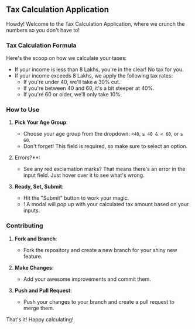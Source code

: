 ## Tax Calculation Application

Howdy! Welcome to the Tax Calculation Application, where we crunch the numbers so you don't have to!

### Tax Calculation Formula

Here's the scoop on how we calculate your taxes:

- If your income is less than 8 Lakhs, you're in the clear! No tax for you.
- If your income exceeds 8 Lakhs, we apply the following tax rates:
  - If you're under 40, we'll take a 30% cut.
  - If you're between 40 and 60, it's a bit steeper at 40%.
  - If you're 60 or older, we'll only take 10%.

### How to Use

1. **Pick Your Age Group**: 
   - Choose your age group from the dropdown: `<40`, `≥ 40 & < 60`, or `≥ 60`.
   - Don't forget! This field is required, so make sure to select an option.

2. Errors?**: 
   - See any red exclamation marks? That means there's an error in the input field. Just hover over it to see what's wrong.

3. **Ready, Set, Submit**: 
   - Hit the "Submit" button to work your magic.
   - ! A modal will pop up with your calculated tax amount based on your inputs.


### Contributing

1. **Fork and Branch**: 
   - Fork the repository and create a new branch for your shiny new feature.

2. **Make Changes**: 
   - Add your awesome improvements and commit them.

3. **Push and Pull Request**: 
   - Push your changes to your branch and create a pull request to merge them.

That's it! Happy calculating!
